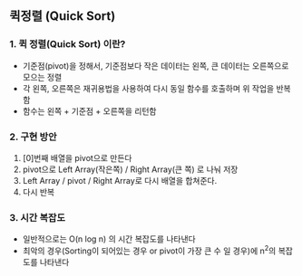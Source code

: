 ## 퀵정렬 (Quick Sort)

### 1. 퀵 정렬(Quick Sort) 이란?
   * 기준점(pivot)을 정해서, 기준점보다 작은 데이터는 왼쪽, 큰 데이터는 오른쪽으로 모으는 정렬
   * 각 왼쪽, 오른쪽은 재귀용법을 사용하여 다시 동일 함수를 호출하며 위 작업을 반복함
   * 함수는 왼쪽 + 기준점 + 오른쪽을 리턴함


### 2. 구현 방안
   1. [0]번째 배열을 pivot으로 만든다
   2. pivot으로 Left Array(작은쪽) / Right Array(큰 쪽) 로 나눠 저장
   3. Left Array / pivot / Right Array로 다시 배열을 합쳐준다.
   4. 다시 반복


### 3. 시간 복잡도
   * 일반적으로는 O(n log n) 의 시간 복잡도를 나타낸다
   * 최악의 경우(Sorting이 되어있는 경우 or pivot이 가장 큰 수 일 경우)에 n<sup>2</sup>의 복잡도를 나타낸다
